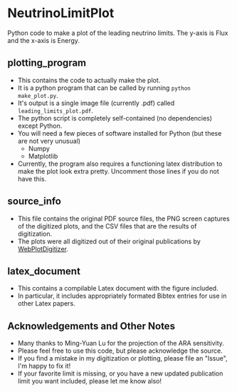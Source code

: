 # NeutrinoLimitPlot
Python code to make a plot of the leading neutrino limits. The y-axis is Flux and the x-axis is Energy.

## plotting_program
- This contains the code to actually make the plot.
- It is a python program that can be called by running `python make_plot.py`.
- It's output is a single image file (currently .pdf) called `leading_limits_plot.pdf`.
- The python script is completely self-contained (no dependencies) except Python.
- You will need a few pieces of software installed for Python (but these are not very unusual)
  - Numpy
  - Matplotlib
- Currently, the program also requires a functioning latex distribution to make the plot look extra pretty. Uncomment those lines if you do not have this.

## source_info
- This file contains the original PDF source files, the PNG screen captures of the digitized plots, and the CSV files that are the results of digitization.
- The plots were all digitized out of their original publications by [WebPlotDigitizer](http://arohatgi.info/WebPlotDigitizer/).

## latex_document
- This contains a compilable Latex document with the figure included.
- In particular, it includes appropriately formated Bibtex entries for use in other Latex papers.

## Acknowledgements and Other Notes
- Many thanks to Ming-Yuan Lu for the projection of the ARA sensitivity.
- Please feel free to use this code, but please acknowledge the source.
- If you find a mistake in my digitization or plotting, please file an "Issue", I'm happy to fix it!
- If your favorite limit is missing, or you have a new updated publication limit you want included, please let me know also!

